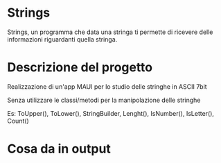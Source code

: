 # Strings
Strings, un programma che data una stringa ti permette di ricevere delle informazioni riguardanti quella stringa.
# Descrizione del progetto

Realizzazione di un'app MAUI per lo studio delle stringhe in ASCII 7bit

Senza utilizzare le classi/metodi per la manipolazione delle stringhe

Es: ToUpper(), ToLower(), StringBuilder, Lenght(), IsNumber(), IsLetter(), Count()
# Cosa da in output
